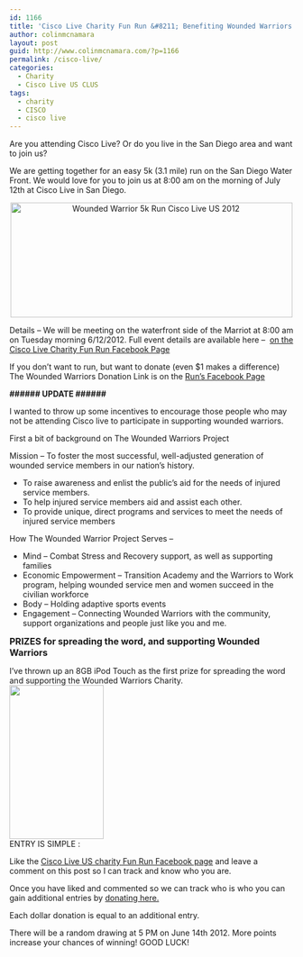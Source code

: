 ```yaml
---
id: 1166
title: 'Cisco Live Charity Fun Run &#8211; Benefiting Wounded Warriors + Product Give Aways!'
author: colinmcnamara
layout: post
guid: http://www.colinmcnamara.com/?p=1166
permalink: /cisco-live/
categories:
  - Charity
  - Cisco Live US CLUS
tags:
  - charity
  - CISCO
  - cisco live
---
```

Are you attending Cisco Live? Or do you live in the San Diego area and want to join us?

We are getting together for an easy 5k (3.1 mile) run on the San Diego Water Front. We would love for you to join us at 8:00 am on the morning of July 12th at Cisco Live in San Diego.

<p style="text-align: center;">
  <a href="http://www.colinmcnamara.com/wp-content/uploads/2012/06/Screen-Shot-2012-06-07-at-9.38.11-PM.png"><img class="aligncenter size-full wp-image-1175" title="Wounded Warrior 5k Run Cisco Live US 2012" src="http://www.colinmcnamara.com/wp-content/uploads/2012/06/Screen-Shot-2012-06-07-at-9.38.11-PM-e1339130398513.png" alt="Wounded Warrior 5k Run Cisco Live US 2012" width="500" height="204" /></a>
</p>

Details &#8211; We will be meeting on the waterfront side of the Marriot at 8:00 am on Tuesday morning 6/12/2012. Full event details are available here &#8211;  [on the Cisco Live Charity Fun Run Facebook Page][1]

If you don&#8217;t want to run, but want to donate (even $1 makes a difference) The Wounded Warriors Donation Link is on the [Run&#8217;s Facebook Page][1]

**\###### UPDATE ######**

I wanted to throw up some incentives to encourage those people who may not be attending Cisco live to participate in supporting wounded warriors.

First a bit of background on The Wounded Warriors Project

Mission &#8211; To foster the most successful, well-adjusted generation of wounded service members in our nation&#8217;s history.

<div>
  <ul>
    <li>
      To raise awareness and enlist the public&#8217;s aid for the needs of injured service members.
    </li>
    <li>
      To help injured service members aid and assist each other.
    </li>
    <li>
      To provide unique, direct programs and services to meet the needs of injured service members
    </li>
  </ul>
  
  <p>
    How The Wounded Warrior Project Serves &#8211;
  </p>
  
  <ul>
    <li>
      Mind &#8211; Combat Stress and Recovery support, as well as supporting families
    </li>
    <li>
      Economic Empowerment &#8211; Transition Academy and the Warriors to Work program, helping wounded service men and women succeed in the civilian workforce
    </li>
    <li>
      Body &#8211; Holding adaptive sports events
    </li>
    <li>
      Engagement &#8211; Connecting Wounded Warriors with the community, support organizations and people just like you and me.
    </li>
  </ul>
  
  <p>
    <span style="font-size: medium;"><strong>PRIZES for spreading the word, and supporting Wounded Warriors</strong></span>
  </p>
</div>

I&#8217;ve thrown up an 8GB iPod Touch as the first prize for spreading the word and supporting the Wounded Warriors Charity.  
[<img class="aligncenter size-full wp-image-1187" title="564315_303526323069942_1935114618_n" src="http://www.colinmcnamara.com/wp-content/uploads/2012/06/564315_303526323069942_1935114618_n.jpg" alt="" width="167" height="273" />][2]  
ENTRY IS SIMPLE :

Like the [Cisco Live US charity Fun Run Facebook page][3] and leave a comment on this post so I can track and know who you are.

Once you have liked and commented so we can track who is who you can gain additional entries by [donating here.][4]

Each dollar donation is equal to an additional entry.

There will be a random drawing at 5 PM on June 14th 2012. More points increase your chances of winning! GOOD LUCK!

 [1]: http://www.facebook.com/pages/Cisco-Live-US-Charity-Run/302535559835685
 [2]: http://www.colinmcnamara.com/wp-content/uploads/2012/06/564315_303526323069942_1935114618_n.jpg
 [3]: http://www.facebook.com/pages/Cisco-Live-US-Charity-Run/302535559835685 "Cisco Live US Charity Run 2012"
 [4]: https://support.woundedwarriorproject.org/group-fundraising/CiscoLiveCharityFunRun "Fund Raising Page"